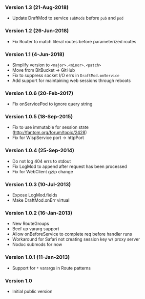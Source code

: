 ### Version 1.3 (21-Aug-2018)
* Update DraftMod to service `subMods` before `pub` and `pod`

### Version 1.2 (26-Jun-2018)
* Fix Router to match literal routes before parameterized routes

### Version 1.1 (4-Jun-2018)
* Simplify version to `<major>.<minor>.<patch>`
* Move from BitBucket -> GitHub
* Fix to suppress socket I/O errs in `DraftMod.onService`
* Add support for maintaining web sessions through reboots

### Version 1.0.6 (20-Feb-2017)
* Fix onServicePod to ignore query string

### Version 1.0.5 (18-Sep-2015)
* Fix to use immutable for session state (http://fantom.org/forum/topic/2428)
* Fix for WispService port -> httpPort

### Version 1.0.4 (25-Sep-2014)
* Do not log 404 errs to stdout
* Fix LogMod to append after request has been processed
* Fix for WebClient gzip change

### Version 1.0.3 (10-Jul-2013)
* Expose LogMod.fields
* Make DraftMod.onErr virtual

### Version 1.0.2 (16-Jan-2013)
* New RouteGroups
* Beef up vararg support
* Allow onBeforeService to complete req before handler runs
* Workaround for Safari not creating session key w/ proxy server
* Nodoc submods for now

### Version 1.0.1 (11-Jan-2013)
* Support for `*` varargs in Route patterns

### Version 1.0
* Initial public version